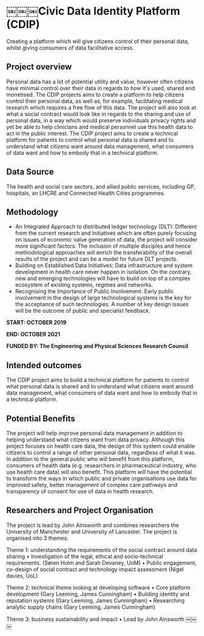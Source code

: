 # ￼￼￼Civic Data Identity Platform (CDIP)
Creating a platform which will give citizens control of their personal data, whilst giving consumers of data facilitative access.

## Project overview
Personal data has a lot of potential utility and value, however often citizens have minimal control over their data in regards to how it's used, shared and monetised. The CDIP projects aims to create a platform to help citizens control their personal data, as well as, for example, facilitating medical research which requires a free flow of this data. The project will also look at what a social contract would look like in regards to the sharing and use of personal data, in a way which would preserve individuals privacy rights and yet be able to help clinicians and medical personnel use this health data to act in the public interest. The CDIP project aims to create a technical platform for patients to control what personal data is shared and to understand what citizens want around data management, what consumers of data want and how to embody that in a technical platform.

## Data Source
The health and social care sectors, and allied public services, including GP, hospitals, an LHCRE and Connected Health Cities programmes.

## Methodology
- An Integrated Approach to distributed ledger technology (DLT):
Different from the current research and initiatives which are often purely focusing on issues of economic value generation of data, the project will consider more significant factors. The inclusion of multiple disciples and hence methodological approaches will enrich the transferability of the overall results of the project and can be a model for future DLT projects.
- Building on Established Data Initiatives:
Data infrastructure and system development in health care never happen in isolation. On the contrary, new and emerging technologies will have to build on top of a complex ecosystem of existing systems, regimes and networks.
- Recognising the Importance of Public Involvement.
Early public involvement in the design of large technological systems is the key for the acceptance of such technologies. A number of key design issues will be the outcome of public and specialist feedback.

**START: OCTOBER 2019**

**END: OCTOBER 2021**

**FUNDED BY: The Engineering and Physical Sciences Research Council**

## Intended outcomes
The CDIP project aims to build a technical platform for patients to control what personal data is shared and to understand what citizens want around data management, what consumers of data want and how to embody that in a technical platform.

## Potential Benefits
The project will help improve personal data management in addition to helping  understand what citizens want from data privacy. Although this project focuses on health care data, the design of this system could enable citizens to control a range of other personal data, regardless of what it was. In addition to the general public who will benefit from this platform, consumers of health data (e.g. researchers in pharmaceutical industry, who use health care data) will also benefit. This platform will have the potential to transform the ways in which public and private organisations use data for improved safety, better management of complex care pathways and transparency of consent for use of data in health research.

## Researchers and Project Organisation  
The project is lead by John Ainsworth and combines researchers the University of Manchester and University of Lancaster. The project is organised into 3 themes:

Theme 1: understanding the requirements of the social contract around data sharing
•	Investigation of the legal, ethical and socio-technical requirements. (Søren Holm and Sarah Devaney, UoM)
•	Public engagement, co-design of social contract and technology impact assessment (Nigel davies, UoL) 

Theme 2: technical theme looking at developing software
•	Core platform development (Gary Leeming, James Cunningham)
•	Building identity and reputation systems (Gary Leeming, James Cunningham)
•	Researching analytic supply chains (Gary Leeming, James Cunningham)

Theme 3: business sustainability and impact 
•	Lead by John Ainsworth
￼￼￼
